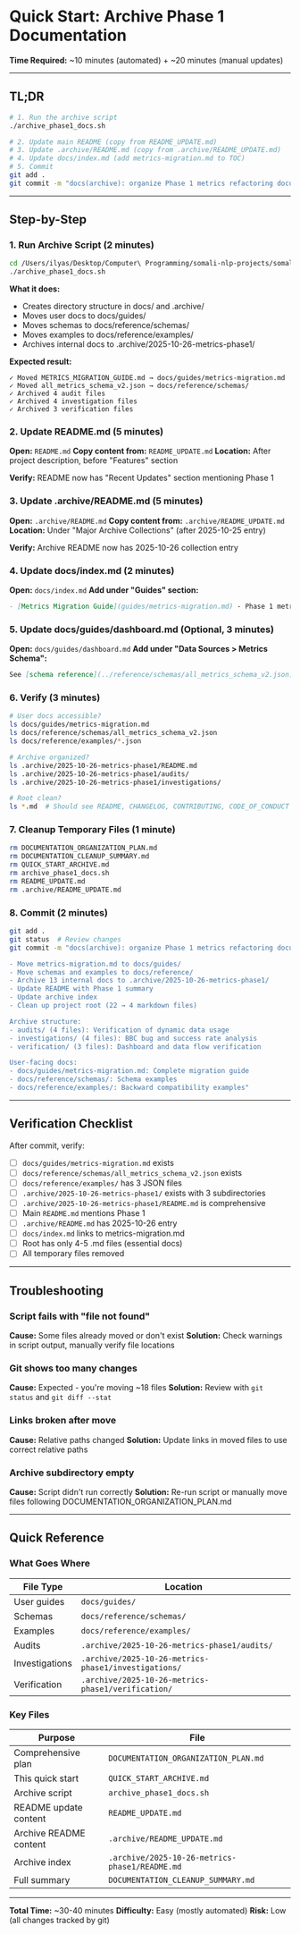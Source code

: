 # Quick Start: Archive Phase 1 Documentation

**Time Required:** ~10 minutes (automated) + ~20 minutes (manual updates)

---

## TL;DR

```bash
# 1. Run the archive script
./archive_phase1_docs.sh

# 2. Update main README (copy from README_UPDATE.md)
# 3. Update .archive/README.md (copy from .archive/README_UPDATE.md)
# 4. Update docs/index.md (add metrics-migration.md to TOC)
# 5. Commit
git add .
git commit -m "docs(archive): organize Phase 1 metrics refactoring documentation"
```

---

## Step-by-Step

### 1. Run Archive Script (2 minutes)

```bash
cd /Users/ilyas/Desktop/Computer\ Programming/somali-nlp-projects/somali-dialect-classifier
./archive_phase1_docs.sh
```

**What it does:**
- Creates directory structure in docs/ and .archive/
- Moves user docs to docs/guides/
- Moves schemas to docs/reference/schemas/
- Moves examples to docs/reference/examples/
- Archives internal docs to .archive/2025-10-26-metrics-phase1/

**Expected result:**
```
✓ Moved METRICS_MIGRATION_GUIDE.md → docs/guides/metrics-migration.md
✓ Moved all_metrics_schema_v2.json → docs/reference/schemas/
✓ Archived 4 audit files
✓ Archived 4 investigation files
✓ Archived 3 verification files
```

### 2. Update README.md (5 minutes)

**Open:** `README.md`
**Copy content from:** `README_UPDATE.md`
**Location:** After project description, before "Features" section

**Verify:** README now has "Recent Updates" section mentioning Phase 1

### 3. Update .archive/README.md (5 minutes)

**Open:** `.archive/README.md`
**Copy content from:** `.archive/README_UPDATE.md`
**Location:** Under "Major Archive Collections" (after 2025-10-25 entry)

**Verify:** Archive README now has 2025-10-26 collection entry

### 4. Update docs/index.md (2 minutes)

**Open:** `docs/index.md`
**Add under "Guides" section:**
```markdown
- [Metrics Migration Guide](guides/metrics-migration.md) - Phase 1 metrics refactoring migration
```

### 5. Update docs/guides/dashboard.md (Optional, 3 minutes)

**Open:** `docs/guides/dashboard.md`
**Add under "Data Sources > Metrics Schema":**
```markdown
See [schema reference](../reference/schemas/all_metrics_schema_v2.json) for complete metrics structure.
```

### 6. Verify (3 minutes)

```bash
# User docs accessible?
ls docs/guides/metrics-migration.md
ls docs/reference/schemas/all_metrics_schema_v2.json
ls docs/reference/examples/*.json

# Archive organized?
ls .archive/2025-10-26-metrics-phase1/README.md
ls .archive/2025-10-26-metrics-phase1/audits/
ls .archive/2025-10-26-metrics-phase1/investigations/

# Root clean?
ls *.md  # Should see README, CHANGELOG, CONTRIBUTING, CODE_OF_CONDUCT + temp files
```

### 7. Cleanup Temporary Files (1 minute)

```bash
rm DOCUMENTATION_ORGANIZATION_PLAN.md
rm DOCUMENTATION_CLEANUP_SUMMARY.md
rm QUICK_START_ARCHIVE.md
rm archive_phase1_docs.sh
rm README_UPDATE.md
rm .archive/README_UPDATE.md
```

### 8. Commit (2 minutes)

```bash
git add .
git status  # Review changes
git commit -m "docs(archive): organize Phase 1 metrics refactoring documentation

- Move metrics-migration.md to docs/guides/
- Move schemas and examples to docs/reference/
- Archive 13 internal docs to .archive/2025-10-26-metrics-phase1/
- Update README with Phase 1 summary
- Update archive index
- Clean up project root (22 → 4 markdown files)

Archive structure:
- audits/ (4 files): Verification of dynamic data usage
- investigations/ (4 files): BBC bug and success rate analysis
- verification/ (3 files): Dashboard and data flow verification

User-facing docs:
- docs/guides/metrics-migration.md: Complete migration guide
- docs/reference/schemas/: Schema examples
- docs/reference/examples/: Backward compatibility examples"
```

---

## Verification Checklist

After commit, verify:

- [ ] `docs/guides/metrics-migration.md` exists
- [ ] `docs/reference/schemas/all_metrics_schema_v2.json` exists
- [ ] `docs/reference/examples/` has 3 JSON files
- [ ] `.archive/2025-10-26-metrics-phase1/` exists with 3 subdirectories
- [ ] `.archive/2025-10-26-metrics-phase1/README.md` is comprehensive
- [ ] Main `README.md` mentions Phase 1
- [ ] `.archive/README.md` has 2025-10-26 entry
- [ ] `docs/index.md` links to metrics-migration.md
- [ ] Root has only 4-5 .md files (essential docs)
- [ ] All temporary files removed

---

## Troubleshooting

### Script fails with "file not found"
**Cause:** Some files already moved or don't exist
**Solution:** Check warnings in script output, manually verify file locations

### Git shows too many changes
**Cause:** Expected - you're moving ~18 files
**Solution:** Review with `git status` and `git diff --stat`

### Links broken after move
**Cause:** Relative paths changed
**Solution:** Update links in moved files to use correct relative paths

### Archive subdirectory empty
**Cause:** Script didn't run correctly
**Solution:** Re-run script or manually move files following DOCUMENTATION_ORGANIZATION_PLAN.md

---

## Quick Reference

### What Goes Where

| File Type | Location |
|-----------|----------|
| User guides | `docs/guides/` |
| Schemas | `docs/reference/schemas/` |
| Examples | `docs/reference/examples/` |
| Audits | `.archive/2025-10-26-metrics-phase1/audits/` |
| Investigations | `.archive/2025-10-26-metrics-phase1/investigations/` |
| Verification | `.archive/2025-10-26-metrics-phase1/verification/` |

### Key Files

| Purpose | File |
|---------|------|
| Comprehensive plan | `DOCUMENTATION_ORGANIZATION_PLAN.md` |
| This quick start | `QUICK_START_ARCHIVE.md` |
| Archive script | `archive_phase1_docs.sh` |
| README update content | `README_UPDATE.md` |
| Archive README content | `.archive/README_UPDATE.md` |
| Archive index | `.archive/2025-10-26-metrics-phase1/README.md` |
| Full summary | `DOCUMENTATION_CLEANUP_SUMMARY.md` |

---

**Total Time:** ~30-40 minutes
**Difficulty:** Easy (mostly automated)
**Risk:** Low (all changes tracked by git)
